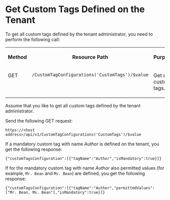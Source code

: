 <!-- loioa9473749d6214beca8007f808ebed8ef -->

# Get Custom Tags Defined on the Tenant



To get all custom tags defined by the tenant administrator, you need to perform the following call:


<table>
<tr>
<th valign="top">

Method



</th>
<th valign="top">

Resource Path



</th>
<th valign="top">

Purpose



</th>
</tr>
<tr>
<td valign="top">

GET



</td>
<td valign="top">

 `​/CustomTagConfigurations('CustomTags')/$value` 



</td>
<td valign="top">

Get all custom tags.



</td>
</tr>
</table>

Assume that you like to get all custom tags defined by the tenant administrator.

Send the following GET request:

`https://<host address>/api/v1/CustomTagConfigurations('CustomTags')/$value`

If a mandatory custom tag with name *Author* is defined on the tenant, you get the following response:

```
{"customTagsConfiguration":[{"tagName":"Author","isMandatory":true}]}
```

If for the mandatory custom tag with name *Author* also permitted values \(for example, `Mr. Bean` and `Ms. Bean`\) are defined, you get the following response:

```
{"customTagsConfiguration":[{"tagName":"Author","permittedValues":["Mr. Bean, Ms. Bean"],"isMandatory":true}]}
```

